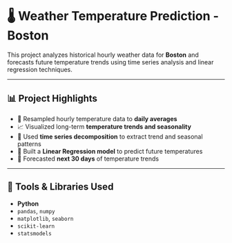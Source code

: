 
# 🌡️ Weather Temperature Prediction - Boston

This project analyzes historical hourly weather data for **Boston** and forecasts future temperature trends using time series analysis and linear regression techniques.

---

## 📊 Project Highlights

- 📅 Resampled hourly temperature data to **daily averages**
- 📈 Visualized long-term **temperature trends and seasonality**
- 🔁 Used **time series decomposition** to extract trend and seasonal patterns
- 🧠 Built a **Linear Regression model** to predict future temperatures
- 🔮 Forecasted **next 30 days** of temperature trends

---

## 🧰 Tools & Libraries Used

- **Python**
- `pandas`, `numpy`
- `matplotlib`, `seaborn`
- `scikit-learn`
- `statsmodels`



